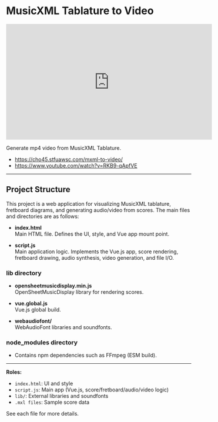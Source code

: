 MusicXML Tablature to Video
===========================

<iframe width="560" height="315" src="https://www.youtube.com/embed/RKB9-qApfVE?si=kWMmFNIkcvEZySoB" title="YouTube video player" frameborder="0" allow="accelerometer; autoplay; clipboard-write; encrypted-media; gyroscope; picture-in-picture; web-share" referrerpolicy="strict-origin-when-cross-origin" allowfullscreen></iframe>

Generate mp4 video from MusicXML Tablature.

* https://cho45.stfuawsc.com/mxml-to-video/
* https://www.youtube.com/watch?v=RKB9-qApfVE

---

## Project Structure

This project is a web application for visualizing MusicXML tablature, fretboard diagrams, and generating audio/video from scores. The main files and directories are as follows:

- **index.html**  
  Main HTML file. Defines the UI, style, and Vue app mount point.

- **script.js**  
  Main application logic. Implements the Vue.js app, score rendering, fretboard drawing, audio synthesis, video generation, and file I/O.

### lib directory

- **opensheetmusicdisplay.min.js**  
  OpenSheetMusicDisplay library for rendering scores.

- **vue.global.js**  
  Vue.js global build.

- **webaudiofont/**  
  WebAudioFont libraries and soundfonts.

### node_modules directory

- Contains npm dependencies such as FFmpeg (ESM build).

---

**Roles:**

- `index.html`: UI and style
- `script.js`: Main app (Vue.js, score/fretboard/audio/video logic)
- `lib/`: External libraries and soundfonts
- `.mxl files`: Sample score data

See each file for more details.
